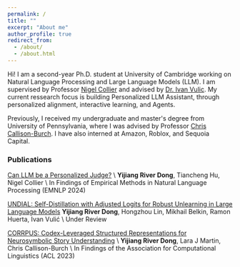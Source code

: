 ```yaml
---
permalink: /
title: ""
excerpt: "About me"
author_profile: true
redirect_from: 
  - /about/
  - /about.html
---
```


Hi! I am a second-year Ph.D. student at University of Cambridge working on Natural Language Processing and Large Language Models (LLM). I am supervised by Professor [Nigel Collier](https://sites.google.com/site/nhcollier/home) and advised by [Dr. Ivan Vulic](https://sites.google.com/site/ivanvulic/). My current ressearch focus is building Personalized LLM Assistant, through personalized alignment, interactive learning, and Agents.

Previously, I received my undergraduate and master's degree from University of Pennsylvania, where I was advised by Professor [Chris Callison-Burch](https://www.cis.upenn.edu/~ccb/). I have also interned at Amazon, Roblox, and Sequoia Capital. 


### Publications

[Can LLM be a Personalized Judge?](https://arxiv.org/pdf/2406.11657) \\
**Yijiang River Dong**, Tiancheng Hu, Nigel Collier \\
In Findings of Empirical Methods in Natural Language Processing (EMNLP 2024)

[UNDIAL: Self-Distillation with Adjusted Logits for Robust Unlearning in Large Language Models](https://arxiv.org/abs/2402.10052)
**Yijiang River Dong**, Hongzhou Lin, Mikhail Belkin, Ramon Huerta, Ivan Vulić \\
Under Review

[CORRPUS: Codex-Leveraged Structured Representations for Neurosymbolic Story Understanding](https://arxiv.org/abs/2212.10754) \\
**Yijiang River Dong**, Lara J Martin, Chris Callison-Burch \\
In Findings of the Association for Computational Linguistics (ACL 2023)

 <!-- senior at University of Pennsylvania studying Mathematics and Data Science. My primary research interest is incorporating knowledge and reasoning into natural language generation(NLG).  -->
<!-- I am excited about enhancing NLG's factuality, logical coherence and explainability by adding in knowledge base and world model. -->

<!-- <!-- I worked on creating new evaluation framework for NLG with Professor [Lyle Ungar](https://www.seas.upenn.edu/~ungar/)   and [Joao Sedoc](https://www.stern.nyu.edu/faculty/bio/joao-sedoc). -->